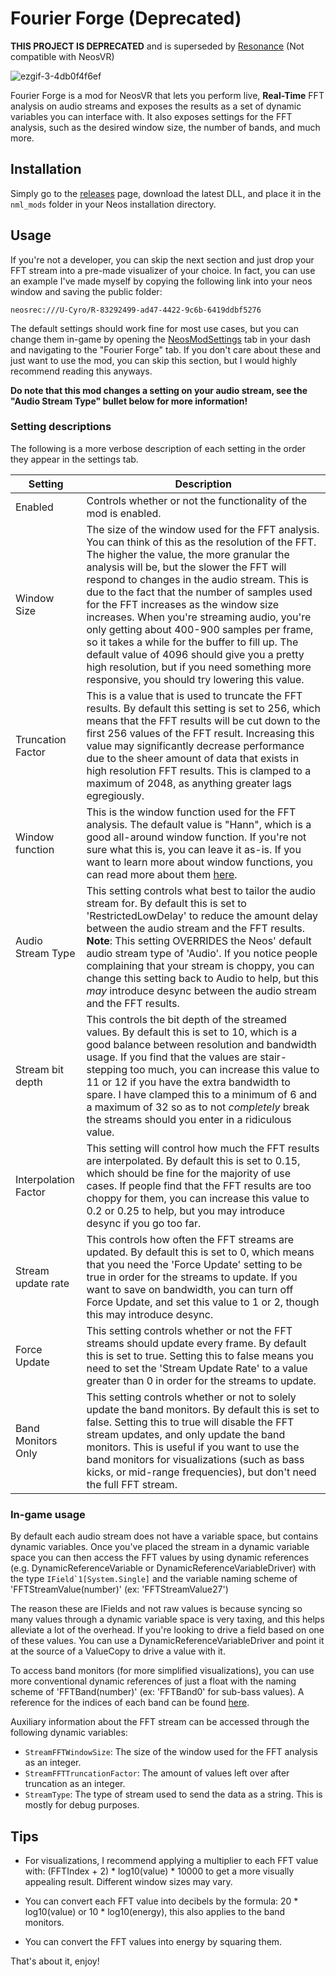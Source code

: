 # Fourier Forge (Deprecated)

**THIS PROJECT IS DEPRECATED** and is superseded by [Resonance](https://github.com/RileyGuy/Resonance) (Not compatible with NeosVR)

![ezgif-3-4db0f4f6ef](https://user-images.githubusercontent.com/9770110/193400034-b6215861-1775-4298-9100-cf3e58cafe97.gif)

Fourier Forge is a mod for NeosVR that lets you perform live, **Real-Time** FFT analysis on audio streams and exposes the results as a set of dynamic variables you can interface with. It also exposes
settings for the FFT analysis, such as the desired window size, the number of bands, and much more.

## Installation

Simply go to the [releases](https://github.com/RileyGuy/FourierForge/releases) page, download the latest DLL, and place it in the `nml_mods` folder in your Neos installation directory.

## Usage

If you're not a developer, you can skip the next section and just drop your FFT stream into a pre-made visualizer of your choice. In fact, you can use an example I've made myself by copying the following link into your neos window and saving the public folder:

`neosrec:///U-Cyro/R-83292499-ad47-4422-9c6b-6419ddbf5276`

The default settings should work fine for most use cases, but you can change them in-game by opening the [NeosModSettings](https://github.com/badhaloninja/NeosModSettings) tab in your dash and navigating to the "Fourier Forge" tab. If you don't care about these and just want to use the mod, you can skip this section, but I would highly recommend reading this anyways.

**Do note that this mod changes a setting on your audio stream, see the "Audio Stream Type" bullet below for more information!**

### Setting descriptions
The following is a more verbose description of each setting in the order they appear in the settings tab.

| Setting | Description |
| --- | --- |
| Enabled | Controls whether or not the functionality of the mod is enabled. |
| Window Size | The size of the window used for the FFT analysis. You can think of this as the resolution of the FFT. The higher the value, the more granular the analysis will be, but the slower the FFT will respond to changes in the audio stream. This is due to the fact that the number of samples used for the FFT increases as the window size increases. When you're streaming audio, you're only getting about 400-900 samples per frame, so it takes a while for the buffer to fill up. The default value of 4096 should give you a pretty high resolution, but if you need something more responsive, you should try lowering this value. |
| Truncation Factor | This is a value that is used to truncate the FFT results. By default this setting is set to 256, which means that the FFT results will be cut down to the first 256 values of the FFT result. Increasing this value may significantly decrease performance due to the sheer amount of data that exists in high resolution FFT results. This is clamped to a maximum of 2048, as anything greater lags egregiously. |
| Window function | This is the window function used for the FFT analysis. The default value is "Hann", which is a good all-around window function. If you're not sure what this is, you can leave it as-is. If you want to learn more about window functions, you can read more about them [here](https://en.wikipedia.org/wiki/Window_function). |
| Audio Stream Type | This setting controls what best to tailor the audio stream for. By default this is set to 'RestrictedLowDelay' to reduce the amount delay between the audio stream and the FFT results. **Note**: This setting OVERRIDES the Neos' default audio stream type of 'Audio'. If you notice people complaining that your stream is choppy, you can change this setting back to Audio to help, but this *may* introduce desync between the audio stream and the FFT results. |
| Stream bit depth | This controls the bit depth of the streamed values. By default this is set to 10, which is a good balance between resolution and bandwidth usage. If you find that the values are stair-stepping too much, you can increase this value to 11 or 12 if you have the extra bandwidth to spare. I have clamped this to a minimum of 6 and a maximum of 32 so as to not *completely* break the streams should you enter in a ridiculous value. |
| Interpolation Factor | This setting will control how much the FFT results are interpolated. By default this is set to 0.15, which should be fine for the majority of use cases. If people find that the FFT results are too choppy for them, you can increase this value to 0.2 or 0.25 to help, but you may introduce desync if you go too far. |
| Stream update rate | This controls how often the FFT streams are updated. By default this is set to 0, which means that you need the 'Force Update' setting to be true in order for the streams to update. If you want to save on bandwidth, you can turn off Force Update, and set this value to 1 or 2, though this may introduce desync. |
| Force Update | This setting controls whether or not the FFT streams should update every frame. By default this is set to true. Setting this to false means you need to set the 'Stream Update Rate' to a value greater than 0 in order for the streams to update. |
| Band Monitors Only | This setting controls whether or not to solely update the band monitors. By default this is set to false. Setting this to true will disable the FFT stream updates, and only update the band monitors. This is useful if you want to use the band monitors for visualizations (such as bass kicks, or mid-range frequencies), but don't need the full FFT stream. |

### In-game usage


By default each audio stream does not have a variable space, but contains dynamic variables. Once you've placed the stream in a dynamic variable space you can then access the FFT values by using dynamic references (e.g. DynamicReferenceVariable or DynamicReferenceVariableDriver) with the type ``IField`1[System.Single]`` and the variable naming scheme of 'FFTStreamValue(number)' (ex: 'FFTStreamValue27')

The reason these are IFields and not raw values is because syncing so many values through a dynamic variable space is very taxing, and this helps alleviate a lot of the overhead. If you're looking to drive a field based on one of these values. You can use a DynamicReferenceVariableDriver and point it at the source of a ValueCopy to drive a value with it.

To access band monitors (for more simplified visualizations), you can use more conventional dynamic references of just a float with the naming scheme of 'FFTBand(number)' (ex: 'FFTBand0' for sub-bass values). A reference for the indices of each band can be found [here](BandMonitorReference.txt).

Auxiliary information about the FFT stream can be accessed through the following dynamic variables:

- `StreamFFTWindowSize`: The size of the window used for the FFT analysis as an integer.
- `StreamFFTTruncationFactor`: The amount of values left over after truncation as an integer.
- `StreamType`: The type of stream used to send the data as a string. This is mostly for debug purposes.

## Tips

- For visualizations, I recommend applying a multiplier to each FFT value with: (FFTIndex + 2) * log10(value) * 10000 to get a more visually appealing result. Different window sizes may vary.

- You can convert each FFT value into decibels by the formula: 20 * log10(value) or 10 * log10(energy), this also applies to the band monitors.

- You can convert the FFT values into energy by squaring them.


That's about it, enjoy!

